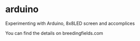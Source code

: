 # arduino
Experimenting with Arduino, 8x8LED screen and accomplices

You can find the details on breedingfields.com
